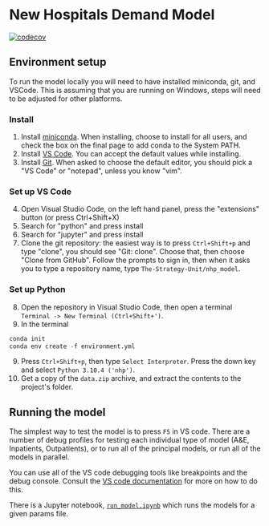 # New Hospitals Demand Model

[![codecov](https://codecov.io/gh/The-Strategy-Unit/nhp_model/branch/main/graph/badge.svg?token=uGmRhc1n9C)](https://codecov.io/gh/The-Strategy-Unit/nhp_model)

## Environment setup

To run the model locally you will need to have installed miniconda, git, and VSCode. This is assuming that you are running on Windows, steps will need to be adjusted for other platforms.

### Install

1. Install [miniconda](https://conda.io/projects/conda/en/latest/user-guide/install/windows.html). When installing, choose to install for all users, and check the box on the final page to add conda to the System PATH.
2. Install [VS Code](https://code.visualstudio.com/). You can accept the default values while installing.
3. Install [Git](https://git-scm.com/downloads). When asked to choose the default editor, you should pick a "VS Code" or "notepad", unless you know "vim".

### Set up VS Code

4. Open Visual Studio Code, on the left hand panel, press the "extensions" button (or press Ctrl+Shift+X)
5. Search for "python" and press install
6. Search for "jupyter" and press install
7. Clone the git repository: the easiest way is to press `Ctrl+Shift+p` and type "clone", you should see "Git: clone". Choose that, then choose "Clone from GitHub". Follow the prompts to sign in, then when it asks you to type a repository name, type `The-Strategy-Unit/nhp_model`.

### Set up Python

8. Open the repository in Visual Studio Code, then open a terminal `Terminal -> New Terminal (Ctrl+Shift+')`.
9. In the terminal
  ``` py
  conda init
  conda env create -f environment.yml
  ```
9. Press `Ctrl+Shift+p`, then type `Select Interpreter`. Press the down key and select `Python 3.10.4 ('nhp')`.
10. Get a copy of the `data.zip` archive, and extract the contents to the project's folder.

## Running the model

The simplest way to test the model is to press `F5` in VS code. There are a number of debug profiles for testing each individual type of model (A&E, Inpatients, Outpatients), or to run all of the principal models, or run all of the models in parallel.

You can use all of the VS code debugging tools like breakpoints and the debug console. Consult the [VS code documentation](https://code.visualstudio.com/docs/python/debugging) for more on how to do this.

There is a Jupyter notebook, [`run_model.ipynb`](run_model.ipynb) which runs the models for a given params file.
